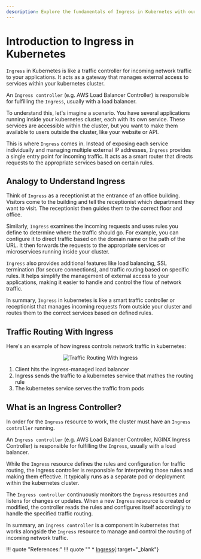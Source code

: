 ```yaml
---
description: Explore the fundamentals of Ingress in Kubernetes with our comprehensive introduction. Uncover the key concepts and best practices for efficient routing and load balancing in your containerized applications.
---
```


# Introduction to Ingress in Kubernetes

`Ingress` in Kubernetes is like a traffic controller for incoming network traffic to your applications. It acts as a gateway that manages external access to services within your kubernetes cluster.

An `Ingress controller` (e.g. AWS Load Balancer Controller) is responsible for fulfilling the `Ingress`, usually with a load balancer.

To understand this, let's imagine a scenario. You have several applications running inside your kubernetes cluster, each with its own service. These services are accessible within the cluster, but you want to make them available to users outside the cluster, like your website or API.

This is where `Ingress` comes in. Instead of exposing each service individually and managing multiple external IP addresses, `Ingress` provides a single entry point for incoming traffic. It acts as a smart router that directs requests to the appropriate services based on certain rules.


## Analogy to Understand Ingress

Think of `Ingress` as a receptionist at the entrance of an office building. Visitors come to the building and tell the receptionist which department they want to visit. The receptionist then guides them to the correct floor and office.

Similarly, `Ingress` examines the incoming requests and uses rules you define to determine where the traffic should go. For example, you can configure it to direct traffic based on the domain name or the path of the URL. It then forwards the requests to the appropriate services or microservices running inside your cluster.

`Ingress` also provides additional features like load balancing, SSL termination (for secure connections), and traffic routing based on specific rules. It helps simplify the management of external access to your applications, making it easier to handle and control the flow of network traffic.

In summary, `Ingress` in kubernetes is like a smart traffic controller or receptionist that manages incoming requests from outside your cluster and routes them to the correct services based on defined rules.


## Traffic Routing With Ingress

Here's an example of how ingress controls network traffic in kubernetes:

<p align="center">
    <img src="../../../../assets/eks-course-images/ingress/traffic-routing-with-ingress.png" alt="Traffic Routing With Ingress" />
</p>

1. Client hits the ingress-managed load balancer
2. Ingress sends the traffic to a kubernetes service that mathes the routing rule
3. The kubernetes service serves the traffic from pods


## What is an Ingress Controller?

In order for the `Ingress` resource to work, the cluster must have an `Ingress controller` running.

An `Ingress controller` (e.g. AWS Load Balancer Controller, NGINX Ingress Controller) is responsible for fulfilling the `Ingress`, usually with a load balancer.

While the `Ingress` resource defines the rules and configuration for traffic routing, the Ingress controller is responsible for interpreting those rules and making them effective. It typically runs as a separate pod or deployment within the kubernetes cluster.

The `Ingress controller` continuously monitors the `Ingress` resources and listens for changes or updates. When a new `Ingress` resource is created or modified, the controller reads the rules and configures itself accordingly to handle the specified traffic routing.

In summary, an `Ingress controller` is a component in kubernetes that works alongside the `Ingress` resource to manage and control the routing of incoming network traffic.



!!! quote "References:"
    !!! quote ""
        * [Ingress]{:target="_blank"}


<!-- Hyperlinks -->
[Ingress]: https://kubernetes.io/docs/concepts/services-networking/ingress/